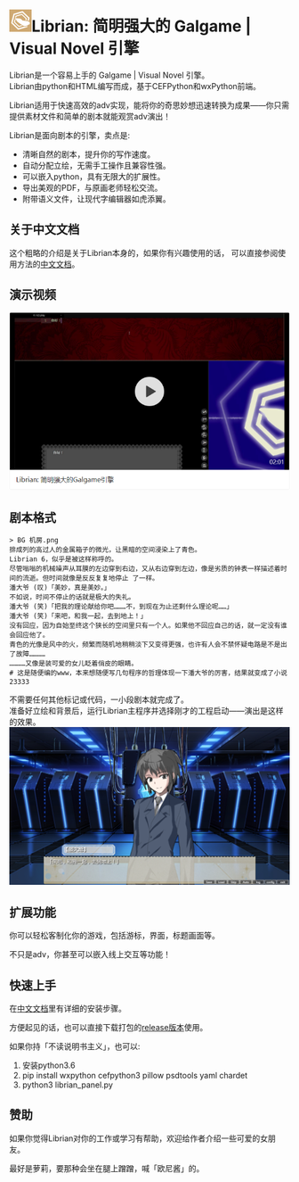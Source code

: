 # ![](資源/Librian小.png)Librian: 简明强大的 Galgame | Visual Novel 引擎

Librian是一个容易上手的 Galgame | Visual Novel 引擎。   
Librian由python和HTML编写而成，基于CEFPython和wxPython前端。

Librian适用于快速高效的adv实现，能将你的奇思妙想迅速转换为成果——你只需提供素材文件和简单的剧本就能观赏adv演出！

Librian是面向剧本的引擎，卖点是:

- 清晰自然的剧本，提升你的写作速度。
- 自动分配立绘，无需手工操作且兼容性强。
- 可以嵌入python，具有无限大的扩展性。
- 导出美观的PDF，与原画老师轻松交流。
- 附带语义文件，让现代字编辑器如虎添翼。

## 关于中文文档
这个粗略的介绍是关于Librian本身的，如果你有兴趣使用的话，
可以直接参阅使用方法的[中文文档](https://rimochan.github.io/Librian_doc)。

## 演示视频

[![視頻佔位](./資源/視頻佔位.png)](https://www.zhihu.com/video/1075418256290131968)

## 剧本格式

    > BG 机房.png
    排成列的高过人的金属箱子的微光，让黑暗的空间浸染上了青色。
    Librian 6，似乎是被这样称呼的。
    尽管嗡嗡的机械噪声从耳膜的左边穿到右边，又从右边穿到左边，像是劣质的钟表一样描述着时间的流逝。但时间就像是反反复复地停止 了一样。
    潘大爷 (叹)「美妙，真是美妙。」
    不如说，时间不停止的话就是极大的失礼。
    潘大爷 (笑)「把我的理论献给你吧………不，到现在为止还剩什么理论呢……」
    潘大爷 (笑)「来吧，和我一起，去到地上！」
    没有回应，因为自始至终这个狭长的空间里只有一个人。如果他不回应自己的话，就一定没有谁会回应他了。
    青色的光像是风中的火，频繁而随机地稍稍淡下又变得更强，也许有人会不禁怀疑电路是不是出了故障…………
    …………又像是装可爱的女儿眨着俏皮的眼睛。
    # 这是随便编的www，本来想随便写几句程序的哲理体现一下潘大爷的厉害，结果就变成了小说23333
不需要任何其他标记或代码，一小段剧本就完成了。   
准备好立绘和背景后，运行Librian主程序并选择刚才的工程启动——演出是这样的效果。   
![圖1](文檔/樣例_潘大爺.jpg)

## 扩展功能

你可以轻松客制化你的游戏，包括游标，界面，标题画面等。

不只是adv，你甚至可以嵌入线上交互等功能！

## 快速上手

在[中文文档](https://rimochan.github.io/Librian_doc)里有详细的安装步骤。

方便起见的话，也可以直接下载打包的[release版本](https://github.com/RimoChan/Librian/releases)使用。

如果你持「不读说明书主义」，也可以:

1. 安装python3.6
2. pip install wxpython cefpython3 pillow psdtools yaml chardet
3. python3 librian_panel.py

## 赞助

如果你觉得Librian对你的工作或学习有帮助，欢迎给作者介绍一些可爱的女朋友。

最好是萝莉，要那种会坐在腿上蹭蹭，喊「欧尼酱」的。
